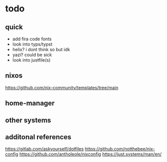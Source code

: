 # todo 

## quick 
- add fira code fonts
- look into typs/typst
- helix? i dont think so but idk 
- yazi? could be sick 
- look into justfile(s)

## nixos
https://github.com/nix-community/templates/tree/main

## home-manager

## other systems

## additonal references

https://gitlab.com/askyourself/dotfiles
https://github.com/notthebee/nix-config
https://github.com/antholeole/nixconfig
https://just.systems/man/en/



